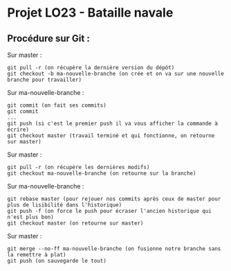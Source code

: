 # Projet LO23 - Bataille navale

## Procédure sur Git :

Sur master :
```
git pull -r (on récupère la dernière version du dépôt)
git checkout -b ma-nouvelle-branche (on crée et on va sur une nouvelle branche pour travailler)
```

Sur ma-nouvelle-branche :
```
git commit (on fait ses commits)
git commit
...
git push (si c'est le premier push il va vous afficher la commande à écrire)
git checkout master (travail terminé et qui fonctionne, on retourne sur master)
```

Sur master :
```
git pull -r (on récupère les dernières modifs)
git checkout ma-nouvelle-branche (on retourne sur la branche)
```

Sur ma-nouvelle-branche :
```
git rebase master (pour rejouer nos commits après ceux de master pour plus de lisibilité dans l'historique)
git push -f (on force le push pour écraser l'ancien historique qui n'est plus bon)
git checkout master (on retourne sur master)
```

Sur master :
```
git merge --no-ff ma-nouvelle-branche (on fusionne notre branche sans la remettre à plat)
git push (on sauvegarde le tout)
```